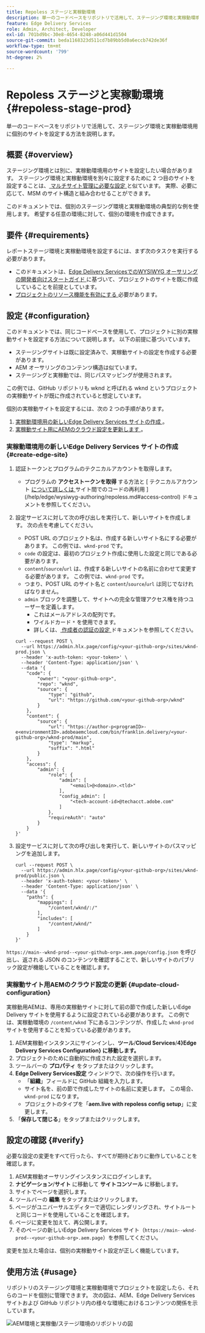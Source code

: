 ```yaml
---
title: Repoless ステージと実稼動環境
description: 単一のコードベースをリポジトリで活用して、ステージング環境と実稼動環境用に個別のサイトを設定する方法を説明します。
feature: Edge Delivery Services
role: Admin, Architect, Developer
exl-id: 701bd9bc-30e8-4654-8248-a06d441d1504
source-git-commit: beda1168323d511cd7b89bb5d0a6eccb742de36f
workflow-type: tm+mt
source-wordcount: '799'
ht-degree: 2%

---
```


# Repoless ステージと実稼動環境 {#repoless-stage-prod}

単一のコードベースをリポジトリで活用して、ステージング環境と実稼動環境用に個別のサイトを設定する方法を説明します。

## 概要 {#overview}

ステージング環境とは別に、実稼動環境用のサイトを設定したい場合があります。 ステージング環境と実稼動環境を別々に設定するために 2 つ目のサイトを設定することは、[ マルチサイト管理に必要な設定 ](/help/edge/wysiwyg-authoring/repoless-msm.md) と似ています。 実際、必要に応じて、MSM のサイト構造と組み合わせることができます。

このドキュメントでは、個別のステージング環境と実稼動環境の典型的な例を使用します。 希望する任意の環境に対して、個別の環境を作成できます。

## 要件 {#requirements}

レポートステージ環境と実稼動環境を設定するには、まず次のタスクを実行する必要があります。

* このドキュメントは、[Edge Delivery ServicesでのWYSIWYG オーサリングの開発者向けスタートガイド ](/help/edge/wysiwyg-authoring/edge-dev-getting-started.md) に基づいて、プロジェクトのサイトを既に作成していることを前提としています。
* [ プロジェクトのリソース機能を有効にする ](/help/edge/wysiwyg-authoring/repoless.md) 必要があります。

## 設定 {#configuration}

このドキュメントでは、同じコードベースを使用して、プロジェクトに別の実稼動サイトを設定する方法について説明します。 以下の前提に基づいています。

* ステージングサイトは既に設定済みで、実稼動サイトの設定を作成する必要があります。
* AEM オーサリングのコンテンツ構造は似ています。
* ステージングと実稼動では、同じパスマッピングが使用されます。

この例では、GitHub リポジトリも wknd と呼ばれる wknd というプロジェクトの実稼動サイトが既に作成されていると想定しています。

個別の実稼動サイトを設定するには、次の 2 つの手順があります。

1. [ 実稼動環境用の新しいEdge Delivery Services サイトの作成 ](#create-edge-site)。
1. [ 実稼動サイト用にAEMのクラウド設定を更新します ](#update-cloud-configuration)。

### 実稼動環境用の新しいEdge Delivery Services サイトの作成 {#create-edge-site}

1. 認証トークンとプログラムのテクニカルアカウントを取得します。
   * プログラムの **アクセストークンを取得** する方法と [ テクニカルアカウント [ について詳しくは ](/help/edge/wysiwyg-authoring/repoless.md#access-token) サイト間でのコードの再利用 ](/help/edge/wysiwyg-authoring/repoless.md#access-control) ドキュメントを参照してください。
1. 設定サービスに対して次の呼び出しを実行して、新しいサイトを作成します。 次の点を考慮してください。
   * POST URL のプロジェクト名は、作成する新しいサイト名にする必要があります。 この例では、`wknd-prod` です。
   * `code` の設定は、最初のプロジェクト作成に使用した設定と同じである必要があります。
   * `content`/`source`/`url` は、作成する新しいサイトの名前に合わせて変更する必要があります。 この例では、`wknd-prod` です。
   * つまり、POST URL のサイト名と `content`/`source`/`url` は同じでなければなりません。
   * `admin` ブロックを調整して、サイトへの完全な管理アクセス権を持つユーザーを定義します。
      * これはメールアドレスの配列です。
      * ワイルドカード `*` を使用できます。
      * 詳しくは、[ 作成者の認証の設定 ](https://www.aem.live/docs/authentication-setup-authoring#default-roles) ドキュメントを参照してください。

   ```text
   curl --request POST \
     --url https://admin.hlx.page/config/<your-github-org>/sites/wknd-prod.json \
     --header 'x-auth-token: <your-token>' \
     --header 'Content-Type: application/json' \
     --data '{
       "code": {
           "owner": "<your-github-org>",
           "repo": "wknd",
           "source": {
               "type": "github",
               "url": "https://github.com/<your-github-org>/wknd"
           }
       },
       "content": {
           "source": {
               "url": "https://author-p<programID>-e<environmentID>.adobeaemcloud.com/bin/franklin.delivery/<your-github-org>/wknd-prod/main",
               "type": "markup",
               "suffix": ".html"
           }
       },
       "access": {
           "admin": {
               "role": {
                   "admin": [
                       "<email>@<domain>.<tld>"
                   ],
                   "config_admin": [
                       "<tech-account-id>@techacct.adobe.com"
                   ]
               },
               "requireAuth": "auto"
           }
       }
   }'
   ```

1. 設定サービスに対して次の呼び出しを実行して、新しいサイトのパスマッピングを追加します。

   ```text
   curl --request POST \
     --url https://admin.hlx.page/config/<your-github-org>/sites/wknd-prod/public.json \
     --header 'x-auth-token: <your-token>' \
     --header 'Content-Type: application/json' \
     --data '{
       "paths": {
           "mappings": [
               "/content/wknd/:/"
           ],
           "includes": [
               "/content/wknd/"
           ]
       }
   }'
   ```

`https://main--wknd-prod--<your-github-org>.aem.page/config.json` を呼び出し、返される JSON のコンテンツを確認することで、新しいサイトのパブリック設定が機能していることを確認します。

### 実稼動サイト用AEMのクラウド設定の更新 {#update-cloud-configuration}

実稼動用AEMは、専用の実稼動サイトに対して前の節で作成した新しいEdge Delivery サイトを使用するように設定されている必要があります。 この例では、実稼動環境の `/content/wknd` 下にあるコンテンツが、作成した `wknd-prod` サイトを使用することを知っている必要があります。

1. AEM実稼動インスタンスにサインインし、**ツール**/**Cloud Services**/**4}Edge Delivery Services Configuration} に移動します。**
1. プロジェクトのために自動的に作成された設定を選択します。
1. ツールバーの **プロパティ** をタップまたはクリックします。
1. **Edge Delivery Services設定** ウィンドウで、次の操作を行います。
   * 「**組織**」フィールドに GitHub 組織を入力します。
   * サイト名を、前の節で作成したサイトの名前に変更します。 この場合、`wknd-prod` になります。
   * プロジェクトのタイプを「**aem.live with repoless config setup**」に変更します。
1. 「**保存して閉じる**」をタップまたはクリックします。

## 設定の確認 {#verify}

必要な設定の変更をすべて行ったら、すべてが期待どおりに動作していることを確認します。

1. AEM実稼動オーサリングインスタンスにログインします。
1. **ナビゲーション**/**サイト** に移動して **サイトコンソール** に移動します。
1. サイトでページを選択します。
1. ツールバーの **編集** をタップまたはクリックします。
1. ページがユニバーサルエディターで適切にレンダリングされ、サイトルートと同じコードを使用していることを確認します。
1. ページに変更を加えて、再公開します。
1. そのページの新しいEdge Delivery Services サイト（`https://main--wknd-prod--<your-github-org>.aem.page`）を参照してください。

変更を加えた場合は、個別の実稼動サイト設定が正しく機能しています。

## 使用方法 {#usage}

リポジトリのステージング環境と実稼動環境でプロジェクトを設定したら、それらのコードを個別に管理できます。 次の図は、AEM、Edge Delivery Services サイトおよび GitHub リポジトリ内の様々な環境におけるコンテンツの関係を示しています。

![AEM環境と実稼働/ステージ環境のリポジトリの図 ](assets/repoless/aem-edge-github.png)
